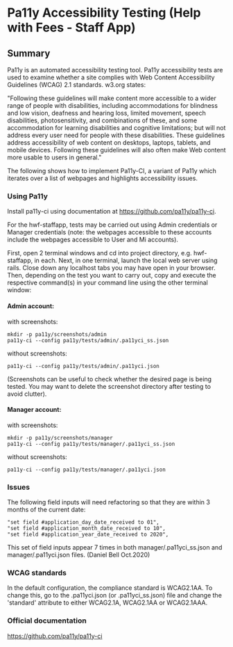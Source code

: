 # Pa11y Accessibility Testing (Help with Fees - Staff App)

## Summary
Pa11y is an automated accessibility testing tool.
Pa11y accessibility tests are used to examine whether a site complies with Web Content Accessibility Guidelines (WCAG) 
2.1 standards. w3.org states:

"Following these guidelines will make content more accessible to a wider range of people 
with disabilities, including accommodations for blindness and low vision, deafness and hearing loss, limited movement, 
speech disabilities, photosensitivity, and combinations of these, and some accommodation for learning disabilities and 
cognitive limitations; but will not address every user need for people with these disabilities. These guidelines 
address accessibility of web content on desktops, laptops, tablets, and mobile devices. Following these guidelines will 
also often make Web content more usable to users in general."

The following shows how to implement Pa11y-CI, a variant of Pa11y which iterates over a list of
webpages and highlights accessibility issues.

### Using Pa11y

Install pa11y-ci using documentation at https://github.com/pa11y/pa11y-ci.

For the hwf-staffapp, tests may be carried out using Admin credentials or Manager credentials
(note: the webpages accessible to these accounts include the webpages accessible to User and Mi accounts).

First, open 2 terminal windows and cd into project directory, e.g. hwf-staffapp, in each. Next, in one terminal, 
launch the local web server using rails. 
Close down any localhost tabs you may have open in your browser.
Then, depending on the test you want to carry out, copy and execute the respective command(s) in your command line using
the other terminal window:

#### Admin account:

with screenshots:
```
mkdir -p pa11y/screenshots/admin     
pa11y-ci --config pa11y/tests/admin/.pa11yci_ss.json
```
without screenshots:
```
pa11y-ci --config pa11y/tests/admin/.pa11yci.json
```
(Screenshots can be useful to check whether the desired page is being tested. You may want to delete the screenshot 
directory after testing to avoid clutter).
#### Manager account:
with screenshots:
```
mkdir -p pa11y/screenshots/manager   
pa11y-ci --config pa11y/tests/manager/.pa11yci_ss.json
```
without screenshots:
```
pa11y-ci --config pa11y/tests/manager/.pa11yci.json
```

### Issues
The following field inputs will need refactoring so that they are within 3 months of the current date:
```
"set field #application_day_date_received to 01",
"set field #application_month_date_received to 10",
"set field #application_year_date_received to 2020",
```
This set of field inputs appear 7 times in both manager/.pa11yci_ss.json and manager/.pa11yci.json files.
(Daniel Bell Oct.2020)
### WCAG standards

In the default configuration, the compliance standard is WCAG2.1AA. To change this, go to the .pa11yci.json (or 
.pa11yci_ss.json) file and change the 'standard' attribute to either WCAG2.1A, WCAG2.1AA or WCAG2.1AAA.

### Official documentation

https://github.com/pa11y/pa11y-ci